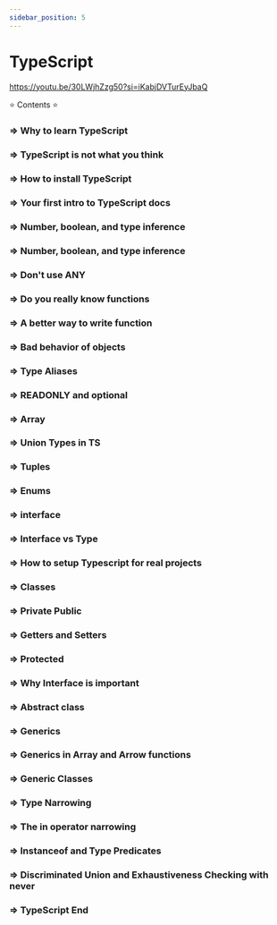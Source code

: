 ```yaml
---
sidebar_position: 5
---
```


# TypeScript

https://youtu.be/30LWjhZzg50?si=iKabjDVTurEyJbaQ

⭐️ Contents ⭐️

### **=>** Why to learn TypeScript

>

### **=>** TypeScript is not what you think

>

### **=>** How to install TypeScript

>

### **=>** Your first intro to TypeScript docs

>

### **=>** Number, boolean, and type inference

>

### **=>** Number, boolean, and type inference

>

### **=>** Don't use ANY

>

### **=>** Do you really know functions

>

### **=>** A better way to write function

>

### **=>** Bad behavior of objects

>

### **=>** Type Aliases

>

### **=>** READONLY and optional

>

### **=>** Array

>

### **=>** Union Types in TS

>

### **=>** Tuples

>

### **=>** Enums

>

### **=>** interface

>

### **=>** Interface vs Type

>

### **=>** How to setup Typescript for real projects

>

### **=>** Classes

>

### **=>** Private Public

>

### **=>** Getters and Setters

>

### **=>** Protected

>

### **=>** Why Interface is important

>

### **=>** Abstract class

>

### **=>** Generics

>

### **=>** Generics in Array and Arrow functions

>

### **=>** Generic Classes

>

### **=>** Type Narrowing

>

### **=>** The in operator narrowing

>

### **=>** Instanceof and Type Predicates

>

### **=>** Discriminated Union and Exhaustiveness Checking with never

>

### **=>** TypeScript End

>
